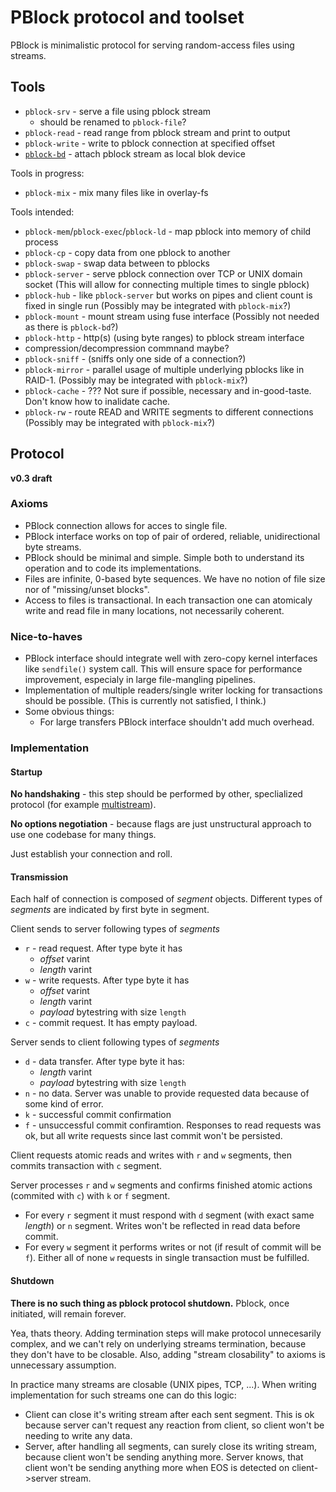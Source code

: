 PBlock protocol and toolset
===========================

PBlock is minimalistic protocol for serving random-access files using streams.

Tools
-----

* `pblock-srv` - serve a file using pblock stream
  * should be renamed to `pblock-file`?
* `pblock-read` - read range from pblock stream and print to output
* `pblock-write` - write to pblock connection at specified offset
* [`pblock-bd`](https://github.com/SupraSummus/pblock-bd) - attach pblock stream as local blok device

Tools in progress:

* `pblock-mix` - mix many files like in overlay-fs

Tools intended:

* `pblock-mem`/`pblock-exec`/`pblock-ld` - map pblock into memory of child process
* `pblock-cp` - copy data from one pblock to another
* `pblock-swap` - swap data between to pblocks
* `pblock-server` - serve pblock connection over TCP or UNIX domain socket
  (This will allow for connecting multiple times to single pblock)
* `pblock-hub` - like `pblock-server` but works on pipes and client count is fixed in single run
  (Possibly may be integrated with `pblock-mix`?)
* `pblock-mount` - mount stream using fuse interface (Possibly not needed as there is `pblock-bd`?)
* `pblock-http` - http(s) (using byte ranges) to pblock stream interface
* compression/decompression commnand maybe?
* `pblock-sniff` - (sniffs only one side of a connection?)
* `pblock-mirror` - parallel usage of multiple underlying pblocks like in RAID-1.
  (Possibly may be integrated with `pblock-mix`?)
* `pblock-cache` - ???
  Not sure if possible, necessary and in-good-taste. Don't know how to inalidate cache.
* `pblock-rw` - route READ and WRITE segments to different connections
  (Possibly may be integrated with `pblock-mix`?)

Protocol
--------

**v0.3 draft**

### Axioms

* PBlock connection allows for acces to single file.
* PBlock interface works on top of pair of ordered, reliable, unidirectional byte streams.
* PBlock should be minimal and simple. Simple both to understand its operation and to code its implementations.
* Files are infinite, 0-based byte sequences. We have no notion of file size nor of "missing/unset blocks".
* Access to files is transactional. In each transaction one can atomicaly write and read file in many locations, not necessarily coherent.

### Nice-to-haves

* PBlock interface should integrate well with zero-copy kernel interfaces like `sendfile()` system call. This will ensure space for performance improvement, especialy in large file-mangling pipelines.
* Implementation of multiple readers/single writer locking for transactions should be possible. (This is currently not satisfied, I think.)
* Some obvious things:
  * For large transfers PBlock interface shouldn't add much overhead.

### Implementation

#### Startup

**No handshaking** - this step should be performed by other, speclialized protocol (for example [multistream](https://github.com/multiformats/multistream)).

**No options negotiation** - because flags are just unstructural approach to use one codebase for many things.

Just establish your connection and roll.

#### Transmission

Each half of connection is composed of *segment* objects. Different types of *segments* are indicated by first byte in segment.

Client sends to server following types of *segments*
* `r` - read request. After type byte it has
  * *offset* varint
  * *length* varint
* `w` - write requests. After type byte it has
  * *offset* varint
  * *length* varint
  * *payload* bytestring with size `length`
* `c` - commit request. It has empty payload.

Server sends to client following types of *segments*
* `d` - data transfer. After type byte it has:
  * *length* varint
  * *payload* bytestring with size `length`
* `n` - no data. Server was unable to provide requested data because of some kind of error.
* `k` - successful commit confirmation
* `f` - unsuccessful commit confiramtion. Responses to read requests was ok, but all write requests since last commit won't be persisted. 

Client requests atomic reads and writes with `r` and `w` segments, then commits transaction with `c` segment.

Server processes `r` and `w` segments and confirms finished atomic actions (commited with `c`) with `k` or `f` segment.
* For every `r` segment it must respond with `d` segment (with exact same *length*) or `n` segment. Writes won't be reflected in read data before commit.
* For every `w` segment it performs writes or not (if result of commit will be `f`). Either all of none `w` requests in single transaction must be fulfilled.

#### Shutdown

**There is no such thing as pblock protocol shutdown.** Pblock, once initiated, will remain forever.

Yea, thats theory. Adding termination steps will make protocol unnecesarily complex, and we can't rely on underlying streams termination, because they don't have to be closable. Also, adding "stream closability" to axioms is unnecessary assumption.

In practice many streams are closable (UNIX pipes, TCP, ...). When writing implementation for such streams one can do this logic:
 * Client can close it's writing stream after each sent segment. This is ok because server can't request any reaction from client, so client won't be needing to write any data.
 * Server, after handling all segments, can surely close its writing stream, because client won't be sending anything more. Server knows, that client won't be sending anything more when EOS is detected on client->server stream.
